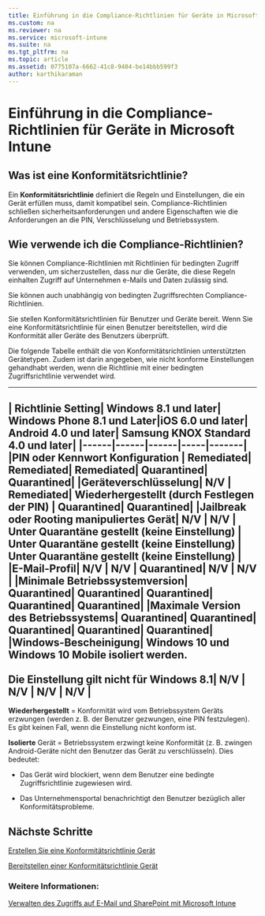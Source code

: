 ```yaml
---
title: Einführung in die Compliance-Richtlinien für Geräte in Microsoft Intune
ms.custom: na
ms.reviewer: na
ms.service: microsoft-intune
ms.suite: na
ms.tgt_pltfrm: na
ms.topic: article
ms.assetid: 0775107a-6662-41c8-9404-be14bbb599f3
author: karthikaraman
---
```

# Einführung in die Compliance-Richtlinien für Geräte in Microsoft Intune
## Was ist eine Konformitätsrichtlinie?
Ein **Konformitätsrichtlinie** definiert die Regeln und Einstellungen, die ein Gerät erfüllen muss, damit kompatibel sein.  Compliance-Richtlinien schließen sicherheitsanforderungen und andere Eigenschaften wie die Anforderungen an die PIN, Verschlüsselung und Betriebssystem.

## Wie verwende ich die Compliance-Richtlinien?
Sie können Compliance-Richtlinien mit Richtlinien für bedingten Zugriff verwenden, um sicherzustellen, dass nur die Geräte, die diese Regeln einhalten Zugriff auf Unternehmen e-Mails und Daten zulässig sind.

Sie können auch unabhängig von bedingten Zugriffsrechten Compliance-Richtlinien.

Sie stellen Konformitätsrichtlinien für Benutzer und Geräte bereit. Wenn Sie eine Konformitätsrichtlinie für einen Benutzer bereitstellen, wird die Konformität aller Geräte des Benutzers überprüft.

Die folgende Tabelle enthält die von Konformitätsrichtlinien unterstützten Gerätetypen. Zudem ist darin angegeben, wie nicht konforme Einstellungen gehandhabt werden, wenn die Richtlinie mit einer bedingten Zugriffsrichtlinie verwendet wird.

--------------
| Richtlinie Setting| Windows 8.1 und later| Windows Phone 8.1 und Later|iOS 6.0 und later| Android 4.0 und later| Samsung KNOX Standard 4.0 und later|
|------|------|------|-----|-------|
|**PIN oder Kennwort Konfiguration** | Remediated| Remediated| Remediated| Quarantined| Quarantined|
|**Geräteverschlüsselung**| N/V | Remediated| Wiederhergestellt (durch Festlegen der PIN) | Quarantined| Quarantined|
|**Jailbreak oder Rooting manipuliertes Gerät**| N/V | N/V | Unter Quarantäne gestellt (keine Einstellung) | Unter Quarantäne gestellt (keine Einstellung) | Unter Quarantäne gestellt (keine Einstellung) |
|**E-Mail-Profil**| N/V | N/V | Quarantined| N/V | N/V |
|**Minimale Betriebssystemversion**| Quarantined| Quarantined| Quarantined| Quarantined| Quarantined|
|**Maximale Version des Betriebssystems**| Quarantined| Quarantined| Quarantined| Quarantined| Quarantined|
|**Windows-Bescheinigung**| Windows 10 und Windows 10 Mobile isoliert werden.<br /><br />Die Einstellung gilt nicht für Windows 8.1| N/V | N/V | N/V | N/V |
--------------
**Wiederhergestellt** = Konformität wird vom Betriebssystem Geräts erzwungen (werden z. B. der Benutzer gezwungen, eine PIN festzulegen).  Es gibt keinen Fall, wenn die Einstellung nicht konform ist.

**Isolierte** Gerät = Betriebssystem erzwingt keine Konformität (z. B. zwingen Android-Geräte nicht den Benutzer das Gerät zu verschlüsseln).  Dies bedeutet:

-   Das Gerät wird blockiert, wenn dem Benutzer eine bedingte Zugriffsrichtlinie zugewiesen wird.

-   Das Unternehmensportal benachrichtigt den Benutzer bezüglich aller Konformitätsprobleme.

## Nächste Schritte
[Erstellen Sie eine Konformitätsrichtlinie Gerät](create-a-device-compliance-policy-in-microsoft-intune.md)

[Bereitstellen einer Konformitätsrichtlinie Gerät](deploy-and-monitor-a-device-compliance-policy-in-microsoft-intune.md)

### Weitere Informationen:
[Verwalten des Zugriffs auf E-Mail und SharePoint mit Microsoft Intune](manage-access-to-email-and-O365-services-with-intune.md)


<!--HONumber=Mar16_HO3-->


